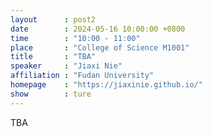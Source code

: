 ```yaml
---
layout      : post2
date        : 2024-05-16 10:00:00 +0800
time        : "10:00 - 11:00"
place       : "College of Science M1001"
title       : "TBA"
speaker     : "Jiaxi Nie"
affiliation : "Fudan University"
homepage    : "https://jiaxinie.github.io/"
show        : ture
---
```


TBA
